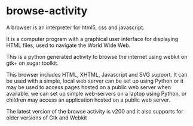 # browse-activity
A browser is an interpreter for html5, css and javascript. 

It is a computer program with a graphical user interface for displaying HTML files, used to navigate the World Wide Web.

This is a python generated activity to browse the internet using webkit on gtk+ on sugar toolkit. 

This browser includes HTML, XHTML, Javascript and SVG support. It can be used with a simple, local web server can be set up using Python or it may be used to access pages hosted on a public web server when available.
we can set up simple web-servers on a laptop using Python, or children may access an application hosted on a public web server.

The latest version of the browse activity is v200 and it also supports for older versions of Gtk and Webkit
